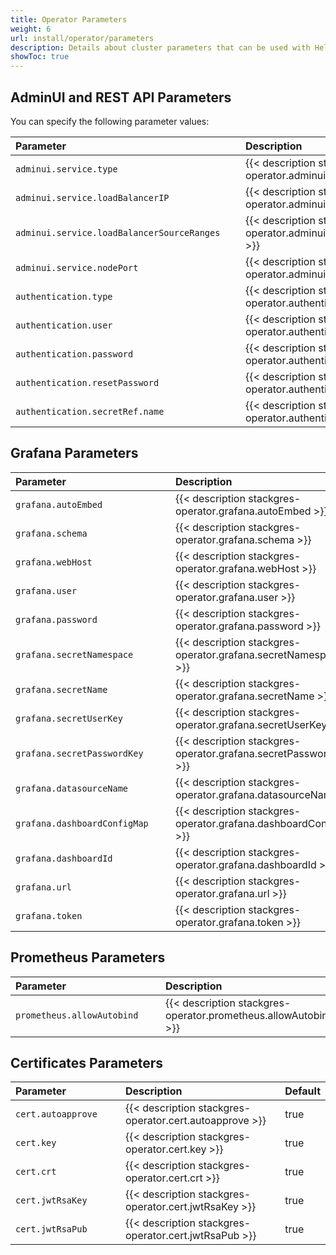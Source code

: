 ```yaml
---
title: Operator Parameters
weight: 6
url: install/operator/parameters
description: Details about cluster parameters that can be used with Helm to set up the operator.
showToc: true
---
```


## AdminUI and REST API Parameters

You can specify the following parameter values:

| <div style="width:22rem">Parameter</div>   | Description                                                                     | Default                    |
|:-------------------------------------------|:--------------------------------------------------------------------------------|:---------------------------|
| `adminui.service.type`                     | {{< description stackgres-operator.adminui.service.type >}}                     | ClusterIP                  |
| `adminui.service.loadBalancerIP`           | {{< description stackgres-operator.adminui.service.loadBalancerIP >}}           |                            |
| `adminui.service.loadBalancerSourceRanges` | {{< description stackgres-operator.adminui.service.loadBalancerSourceRanges >}} |                            |
| `adminui.service.nodePort`                 | {{< description stackgres-operator.adminui.service.nodePort >}}                 |                            |
| `authentication.type`                      | {{< description stackgres-operator.authentication.type >}}                      | jwt                        |
| `authentication.user`                      | {{< description stackgres-operator.authentication.user >}}                      | admin                      |
| `authentication.password`                  | {{< description stackgres-operator.authentication.password >}}                  | Autogenerated random value |
| `authentication.resetPassword`             | {{< description stackgres-operator.authentication.resetPassword >}}             | false                      |
| `authentication.secretRef.name`            | {{< description stackgres-operator.authentication.secretRef.name >}}            |                            |

## Grafana Parameters

| <div style="width:15rem">Parameter</div> | Description                                                         | <div style="width:8rem">Default</div> |
|:-----------------------------------------|:--------------------------------------------------------------------|:---------------------------------------|
| `grafana.autoEmbed`                      | {{< description stackgres-operator.grafana.autoEmbed >}}            | true                                   |
| `grafana.schema`                         | {{< description stackgres-operator.grafana.schema >}}               | http                                   |
| `grafana.webHost`                        | {{< description stackgres-operator.grafana.webHost >}}              |                                        |
| `grafana.user`                           | {{< description stackgres-operator.grafana.user >}}                 |                                        |
| `grafana.password`                       | {{< description stackgres-operator.grafana.password >}}             |                                        |
| `grafana.secretNamespace`                | {{< description stackgres-operator.grafana.secretNamespace >}}      |                                        |
| `grafana.secretName`                     | {{< description stackgres-operator.grafana.secretName >}}           |                                        |
| `grafana.secretUserKey`                  | {{< description stackgres-operator.grafana.secretUserKey >}}        |                                        |
| `grafana.secretPasswordKey`              | {{< description stackgres-operator.grafana.secretPasswordKey >}}    |                                        |
| `grafana.datasourceName`                 | {{< description stackgres-operator.grafana.datasourceName >}}       | Prometheus                             |
| `grafana.dashboardConfigMap`             | {{< description stackgres-operator.grafana.dashboardConfigMap >}}   |                                        |
| `grafana.dashboardId`                    | {{< description stackgres-operator.grafana.dashboardId >}}          |                                        |
| `grafana.url`                            | {{< description stackgres-operator.grafana.url >}}                  |                                        |
| `grafana.token`                          | {{< description stackgres-operator.grafana.token >}}                |                                        |

## Prometheus Parameters

| <div style="width:14rem">Parameter</div> | Description                                                     | Default |
|:-----------------------------------------|:----------------------------------------------------------------|:--------|
| `prometheus.allowAutobind`               | {{< description stackgres-operator.prometheus.allowAutobind >}} | true    |

## Certificates Parameters

| <div style="width:10rem">Parameter</div> | Description                                             | Default |
|:-----------------------------------------|:--------------------------------------------------------|:--------|
| `cert.autoapprove`                       | {{< description stackgres-operator.cert.autoapprove >}} | true    |
| `cert.key`                               | {{< description stackgres-operator.cert.key >}}         | true    |
| `cert.crt`                               | {{< description stackgres-operator.cert.crt >}}         | true    |
| `cert.jwtRsaKey`                         | {{< description stackgres-operator.cert.jwtRsaKey >}}   | true    |
| `cert.jwtRsaPub`                         | {{< description stackgres-operator.cert.jwtRsaPub >}}   | true    |

